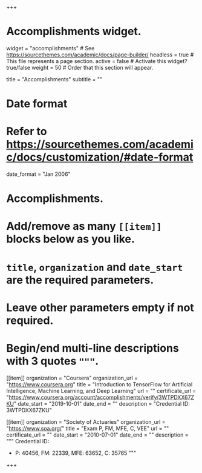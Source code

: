 +++
# Accomplishments widget.
widget = "accomplishments"  # See https://sourcethemes.com/academic/docs/page-builder/
headless = true  # This file represents a page section.
active = false  # Activate this widget? true/false
weight = 50  # Order that this section will appear.

title = "Accomplish&shy;ments"
subtitle = ""

# Date format
#   Refer to https://sourcethemes.com/academic/docs/customization/#date-format
date_format = "Jan 2006"

# Accomplishments.
#   Add/remove as many `[[item]]` blocks below as you like.
#   `title`, `organization` and `date_start` are the required parameters.
#   Leave other parameters empty if not required.
#   Begin/end multi-line descriptions with 3 quotes `"""`.

[[item]]
  organization = "Coursera"
  organization_url = "https://www.coursera.org"
  title = "Introduction to TensorFlow for Artificial Intelligence, Machine Learning, and Deep Learning"
  url = ""
  certificate_url = "https://www.coursera.org/account/accomplishments/verify/3WTPDXX67ZKU"
  date_start = "2019-10-01"
  date_end = ""
  description = "Credential ID: 3WTPDXX67ZKU"

[[item]]
  organization = "Society of Actuaries"
  organization_url = "https://www.soa.org/"
  title = "Exam P, FM, MFE, C, VEE"
  url = ""
  certificate_url = ""
  date_start = "2010-07-01"
  date_end = ""
  description = """
  Credential ID:
  - P: 40456, FM: 22339, MFE: 63652, C: 35765
  """
  

+++
